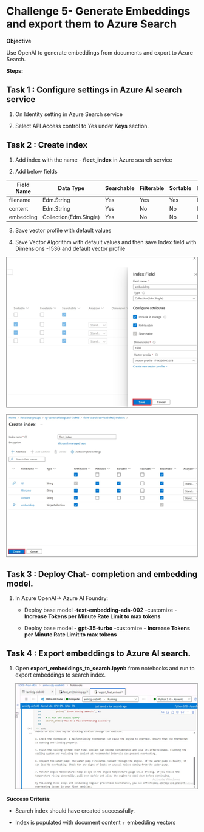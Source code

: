 # Challenge 5- Generate Embeddings and export them to Azure Search

**Objective**

Use OpenAI to generate embeddings from documents and export to Azure
Search.

**Steps:**

## Task 1 : Configure settings in Azure AI search service

1.  On Identity setting in Azure Search service

2.  Select API Access control to Yes under **Keys** section.

## Task 2 : Create index

1.  Add index with the name - **fleet_index** in Azure search service

2.  Add below fields

|Field Name|Data Type|Searchable|Filterable|Sortable|Facetable|Retrievable|Dimensions|
|--|--|--|--|--|--|--|--|
|filename|Edm.String|Yes|Yes|Yes|No|Yes||
|content|Edm.String|Yes|No|No|No|Yes||
|embedding|Collection(Edm.Single)|Yes|No|No|No|Yes|1536|

3.  Save vector profile with default values

5.  Save Vector Algorithm with default values and then save Index field
    with Dimensions -1536 and default vector profile

   ![A screenshot of a chat AI-generated content may be incorrect.](./media/Ch5image1.jpg)
   
   ![A screenshot of a chat AI-generated content may be incorrect.](./media/Ch5image2.jpg)

## Task 3 : Deploy Chat- completion and embedding model.

1.  In Azure OpenAI-\> Azure AI Foundry:

    - Deploy base model -**text-embedding-ada-002** -customize -
      **Increase Tokens per Minute Rate Limit to max tokens**

    - Deploy base model - **gpt-35-turbo** -customize - **Increase
      Tokens per Minute Rate Limit to max tokens**

     
## Task 4 : Export embeddings to Azure AI search.

1.  Open **export_embeddings_to_search.ipynb** from notebooks and run to
    export embeddings to search index.

    ![A screenshot of a chat AI-generated content may be incorrect.](./media/Ch5image3.jpg)


**Success Criteria:**

- Search index should have created successfully.

- Index is populated with document content + embedding vectors
